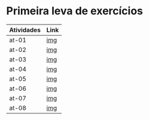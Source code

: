 # Primeira leva de exercícios

|Atividades|Link|
|-|-|
|at-01|[img](./atividade01/atividade01.png)|
|at-02|[img](./atividade02/atividade02.png)|
|at-03|[img](./atividade03/atividade03.png)|
|at-04|[img](./atividade04/atividade04_corrigido.png)|
|at-05|[img](./atividade05/atividade05_corrigido.png)|
|at-06|[img](./atividade06/atividade06.png)|
|at-07|[img](./atividade07/atividade07.png)|
|at-08|[img](./atividade08/atividade08_corrigido.png)|
